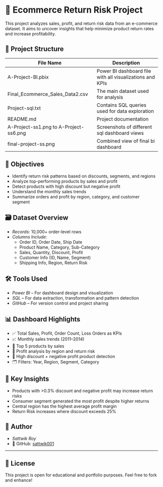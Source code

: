 # 🛒 Ecommerce Return Risk Project

This project analyzes sales, profit, and return risk data from an e-commerce dataset. It aims to uncover insights that help minimize product return rates and increase profitability.


## 📁 Project Structure

| File Name                      | Description |
|-------------------------------|-------------|
| A-Project-BI.pbix           | Power BI dashboard file with all visualizations and KPIs |
| Final_Ecommerce_Sales_Data2.csv | The main dataset used for analysis |
| Project-sql.txt             | Contains SQL queries used for data exploration |
| README.md                   | Project documentation |
| A-Project-ss1.png to A-Project-ss6.png | Screenshots of different sql dashboard views |
| final-project-ss.png        | Combined view of final bi dashboard |



## 🧠 Objectives

- Identify return risk patterns based on discounts, segments, and regions
- Analyze top-performing products by sales and profit
- Detect products with high discount but negative profit
- Understand the monthly sales trends
- Summarize orders and profit by region, category, and customer segment



## 🗃 Dataset Overview

- *Records:* 10,000+ order-level rows
- *Columns Include:*
  - Order ID, Order Date, Ship Date
  - Product Name, Category, Sub-Category
  - Sales, Quantity, Discount, Profit
  - Customer Info (ID, Name, Segment)
  - Shipping Info, Region, Return Risk



## 🛠 Tools Used

- *Power BI* – For dashboard design and visualization
- *SQL* – For data extraction, transformation and pattern detection
- *GitHub* – For version control and project sharing



## 📊 Dashboard Highlights

- ✅ Total Sales, Profit, Order Count, Loss Orders as KPIs
- 📈 Monthly sales trends (2011–2014)
- 🧾 Top 5 products by sales
- 🧭 Profit analysis by region and return risk
- 🚩 High discount + negative profit product detection
- 🗂 Filters: Year, Region, Segment, Category



## 🧐 Key Insights

- Products with >0.3% discount and negative profit may increase return risks
- Consumer segment generated the most profit despite higher returns
- Central region has the highest average profit margin
- Return Risk increases where discount exceeds 25%



## 👤 Author

- *Sattwik Roy*
- 🔗 GitHub: [sattwik001](https://github.com/sattwik001)

---

## 📌 License

This project is open for educational and portfolio purposes. Feel free to fork and enhance!
